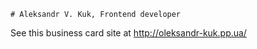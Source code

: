 
	# Aleksandr V. Kuk, Frontend developer

See this business card site at http://oleksandr-kuk.pp.ua/
